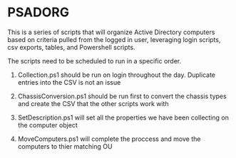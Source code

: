 # PSADORG

This is a series of scripts that will organize Active Directory computers based on criteria pulled from the logged in user, leveraging login scripts, csv exports, tables, and Powershell scripts.

The scripts need to be scheduled to run in a specific order.

1. Collection.ps1 should be run on login throughout the day. Duplicate entries into the CSV is not an issue

2. ChassisConversion.ps1 should be run first to convert the chassis types and create the CSV that the other scripts work with

3. SetDescription.ps1 will set all the properties we have been collecting on the computer object

4. MoveComputers.ps1 will complete the proccess and move the computers to thier matching OU

